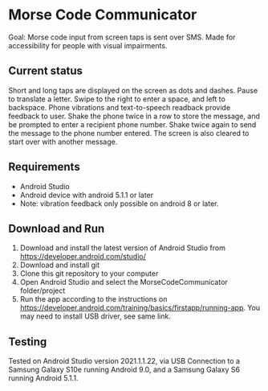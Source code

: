 # Morse Code Communicator
Goal: Morse code input from screen taps is sent over SMS. Made for accessibility for people with
visual impairments.

## Current status
Short and long taps are displayed on the screen as dots and dashes. Pause to translate a letter.
Swipe to the right to enter a space, and left to backspace. Phone vibrations and text-to-speech
readback provide feedback to user. Shake the phone twice in a row to store the message, and be
prompted to enter a recipient phone number. Shake twice again to send the message to the phone
number entered. The screen is also cleared to start over with another message.

## Requirements
* Android Studio
* Android device with android 5.1.1 or later
* Note: vibration feedback only possible on android 8 or later.

## Download and Run
1. Download and install the latest version of Android Studio from https://developer.android.com/studio/
2. Download and install git
3. Clone this git repository to your computer
4. Open Android Studio and select the MorseCodeCommunicator folder/project
5. Run the app according to the instructions on https://developer.android.com/training/basics/firstapp/running-app.
You may need to install USB driver, see same link.

## Testing
Tested on Android Studio version 2021.1.1.22, via USB Connection to a Samsung Galaxy S10e running
Android 9.0, and a Samsung Galaxy S6 running Android 5.1.1.
